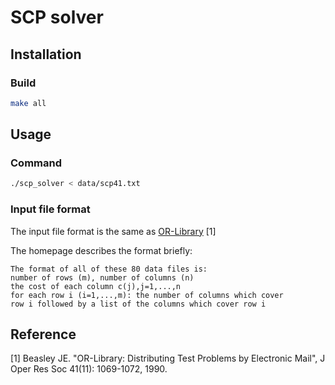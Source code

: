 # SCP solver

## Installation
### Build

```sh
make all
```

## Usage

### Command

```sh
./scp_solver < data/scp41.txt
```

### Input file format
The input file format is the same as [OR-Library](http://people.brunel.ac.uk/~mastjjb/jeb/info.html) [1]

The homepage describes the format briefly:

```
The format of all of these 80 data files is:
number of rows (m), number of columns (n)
the cost of each column c(j),j=1,...,n
for each row i (i=1,...,m): the number of columns which cover
row i followed by a list of the columns which cover row i
```

## Reference
[1] Beasley JE. "OR-Library: Distributing Test Problems by Electronic Mail", J Oper Res Soc 41(11): 1069-1072, 1990.
